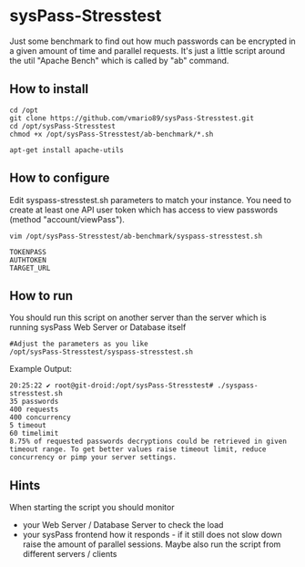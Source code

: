 # sysPass-Stresstest

Just some benchmark to find out how much passwords can be encrypted in a given amount of time and parallel requests. It's just a little script around the util "Apache Bench" which is called by "ab" command.

## How to install
```
cd /opt
git clone https://github.com/vmario89/sysPass-Stresstest.git
cd /opt/sysPass-Stresstest
chmod +x /opt/sysPass-Stresstest/ab-benchmark/*.sh

apt-get install apache-utils
```

## How to configure
Edit syspass-stresstest.sh parameters to match your instance. You need to create at least one API user token which has access to view passwords (method "account/viewPass").

```
vim /opt/sysPass-Stresstest/ab-benchmark/syspass-stresstest.sh

TOKENPASS
AUTHTOKEN
TARGET_URL
```

## How to run
You should run this script on another server than the server which is running sysPass Web Server or Database itself

```
#Adjust the parameters as you like
/opt/sysPass-Stresstest/syspass-stresstest.sh
```

Example Output:
```
20:25:22 ✔ root@git-droid:/opt/sysPass-Stresstest# ./syspass-stresstest.sh
35 passwords
400 requests
400 concurrency
5 timeout
60 timelimit
8.75% of requested passwords decryptions could be retrieved in given timeout range. To get better values raise timeout limit, reduce concurrency or pimp your server settings.
```

## Hints
When starting the script you should monitor 
* your Web Server / Database Server to check the load
* your sysPass frontend how it responds - if it still does not slow down raise the amount of parallel sessions. Maybe also run the script from different servers / clients